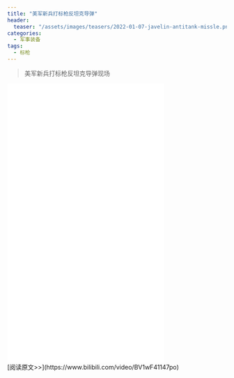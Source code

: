 ```yaml
---
title: "美军新兵打标枪反坦克导弹"
header:
  teaser: "/assets/images/teasers/2022-01-07-javelin-antitank-missle.png"
categories:
  - 军事装备
tags:
  - 标枪
---
```


>美军新兵打标枪反坦克导弹现场

<iframe width="360px" height="640px" src="//player.bilibili.com/player.html?aid=297069648&bvid=BV1wF41147po&cid=542821191&page=1" scrolling="no" border="0" frameborder="no" framespacing="0" allowfullscreen="true"> </iframe>
<br/>
[阅读原文>>](https://www.bilibili.com/video/BV1wF41147po)
